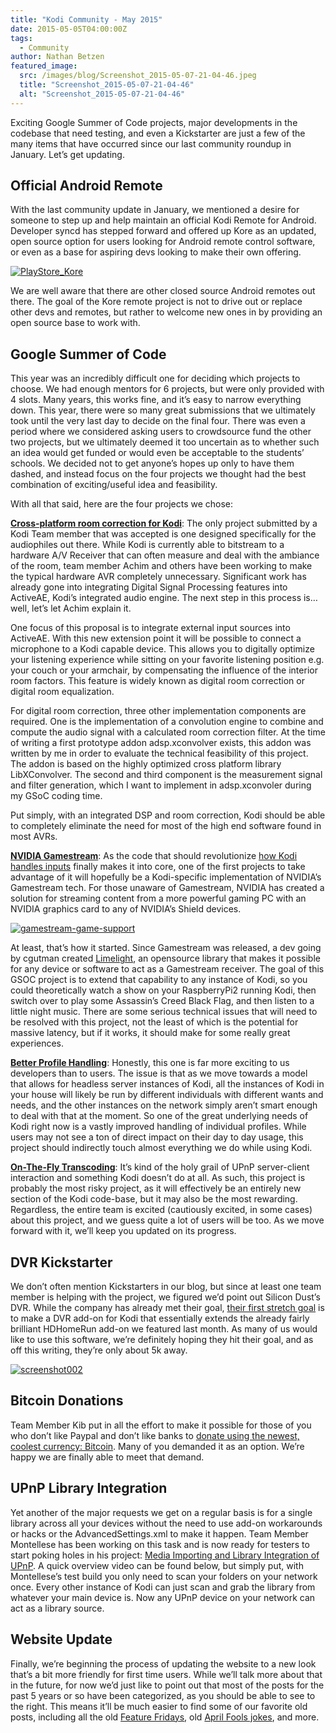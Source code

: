 ```yaml
---
title: "Kodi Community - May 2015"
date: 2015-05-05T04:00:00Z
tags:
  - Community
author: Nathan Betzen
featured_image:
  src: /images/blog/Screenshot_2015-05-07-21-04-46.jpeg
  title: "Screenshot_2015-05-07-21-04-46"
  alt: "Screenshot_2015-05-07-21-04-46"
---
```


Exciting Google Summer of Code projects, major developments in the codebase that need testing, and even a Kickstarter are just a few of the many items that have occurred since our last community roundup in January. Let’s get updating.

## Official Android Remote

With the last community update in January, we mentioned a desire for someone to step up and help maintain an official Kodi Remote for Android. Developer syncd has stepped forward and offered up Kore as an updated, open source option for users looking for Android remote control software, or even as a base for aspiring devs looking to make their own offering.

[![PlayStore_Kore](/images/blog/PlayStore_Kore.jpeg)](https://play.google.com/store/apps/details?id=org.xbmc.kore)

We are well aware that there are other closed source Android remotes out there. The goal of the Kore remote project is not to drive out or replace other devs and remotes, but rather to welcome new ones in by providing an open source base to work with.

## Google Summer of Code

This year was an incredibly difficult one for deciding which projects to choose. We had enough mentors for 6 projects, but were only provided with 4 slots. Many years, this works fine, and it’s easy to narrow everything down. This year, there were so many great submissions that we ultimately took until the very last day to decide on the final four. There was even a period where we considered asking users to crowdsource fund the other two projects, but we ultimately deemed it too uncertain as to whether such an idea would get funded or would even be acceptable to the students’ schools. We decided not to get anyone’s hopes up only to have them dashed, and instead focus on the four projects we thought had the best combination of exciting/useful idea and feasibility.

With all that said, here are the four projects we chose:

[**Cross-platform room correction for Kodi**](https://forum.kodi.tv/showthread.php?tid=219069): The only project submitted by a Kodi Team member that was accepted is one designed specifically for the audiophiles out there. While Kodi is currently able to bitstream to a hardware A/V Receiver that can often measure and deal with the ambiance of the room, team member Achim and others have been working to make the typical hardware AVR completely unnecessary. Significant work has already gone into integrating Digital Signal Processing features into ActiveAE, Kodi’s integrated audio engine. The next step in this process is… well, let’s let Achim explain it.

One focus of this proposal is to integrate external input sources into ActiveAE. With this new extension point it will be possible to connect a microphone to a Kodi capable device. This allows you to digitally optimize your listening experience while sitting on your favorite listening position e.g. your couch or your armchair, by compensating the influence of the interior room factors. This feature is widely known as digital room correction or digital room equalization.

For digital room correction, three other implementation components are required. One is the implementation of a convolution engine to combine and compute the audio signal with a calculated room correction filter. At the time of writing a first prototype addon adsp.xconvolver exists, this addon was written by me in order to evaluate the technical feasibility of this project. The addon is based on the highly optimized cross platform library LibXConvolver. The second and third component is the measurement signal and filter generation, which I want to implement in adsp.xconvoler during my GSoC coding time.

Put simply, with an integrated DSP and room correction, Kodi should be able to completely eliminate the need for most of the high end software found in most AVRs.

[**NVIDIA Gamestream**](https://forum.kodi.tv/showthread.php?tid=220965): As the code that should revolutionize [how Kodi handles inputs](https://forum.kodi.tv/showthread.php?tid=211138) finally makes it into core, one of the first projects to take advantage of it will hopefully be a Kodi-specific implementation of NVIDIA’s Gamestream tech. For those unaware of Gamestream, NVIDIA has created a solution for streaming content from a more powerful gaming PC with an NVIDIA graphics card to any of NVIDIA’s Shield devices.

[![gamestream-game-support](/images/blog/gamestream-game-support-800x446.jpeg)](/images/blog/gamestream-game-support.jpeg)

At least, that’s how it started. Since Gamestream was released, a dev going by cgutman created [Limelight](https://github.com/moonlight-stream/moonlight-pc/releases), an opensource library that makes it possible for any device or software to act as a Gamestream receiver. The goal of this GSOC project is to extend that capability to any instance of Kodi, so you could theoretically watch a show on your RaspberryPi2 running Kodi, then switch over to play some Assassin’s Creed Black Flag, and then listen to a little night music. There are some serious technical issues that will need to be resolved with this project, not the least of which is the potential for massive latency, but if it works, it should make for some really great experiences.

[**Better Profile Handling**](https://forum.kodi.tv/showthread.php?tid=222006): Honestly, this one is far more exciting to us developers than to users. The issue is that as we move towards a model that allows for headless server instances of Kodi, all the instances of Kodi in your house will likely be run by different individuals with different wants and needs, and the other instances on the network simply aren’t smart enough to deal with that at the moment. So one of the great underlying needs of Kodi right now is a vastly improved handling of individual profiles. While users may not see a ton of direct impact on their day to day usage, this project should indirectly touch almost everything we do while using Kodi.

[**On-The-Fly Transcoding**](https://forum.kodi.tv/showthread.php?tid=221503): It’s kind of the holy grail of UPnP server-client interaction and something Kodi doesn’t do at all. As such, this project is probably the most risky project, as it will effectively be an entirely new section of the Kodi code-base, but it may also be the most rewarding. Regardless, the entire team is excited (cautiously excited, in some cases) about this project, and we guess quite a lot of users will be too. As we move forward with it, we’ll keep you updated on its progress.

## DVR Kickstarter

We don’t often mention Kickstarters in our blog, but since at least one team member is helping with the project, we figured we’d point out Silicon Dust’s DVR. While the company has already met their goal, [their first stretch goal](https://www.kickstarter.com/projects/1275320038/hdhomerun-dvr-the-dvr-re-imagined/posts/1213051) is to make a DVR add-on for Kodi that essentially extends the already fairly brilliant HDHomeRun add-on we featured last month. As many of us would like to use this software, we’re definitely hoping they hit their goal, and as off this writing, they’re only about 5k away.

[![screenshot002](/images/blog/screenshot0021-800x451.jpeg)](/images/blog/screenshot0021.jpeg)

## Bitcoin Donations

Team Member Kib put in all the effort to make it possible for those of you who don’t like Paypal and don’t like banks to [donate using the newest, coolest currency: Bitcoin](/contribute/donate-bitcoin). Many of you demanded it as an option. We’re happy we are finally able to meet that demand.

## UPnP Library Integration

Yet another of the major requests we get on a regular basis is for a single library across all your devices without the need to use add-on workarounds or hacks or the AdvancedSettings.xml to make it happen. Team Member Montellese has been working on this task and is now ready for testers to start poking holes in his project: [Media Importing and Library Integration of UPnP](https://forum.kodi.tv/showthread.php?tid=224794). A quick overview video can be found below, but simply put, with Montellese’s test build you only need to scan your folders on your network once. Every other instance of Kodi can just scan and grab the library from whatever your main device is. Now any UPnP device on your network can act as a library source.

## Website Update

Finally, we’re beginning the process of updating the website to a new look that’s a bit more friendly for first time users. While we’ll talk more about that in the future, for now we’d just like to point out that most of the posts for the past 5 years or so have been categorized, as you should be able to see to the right. This means it’ll be much easier to find some of our favorite old posts, including all the old [Feature Fridays](/category/feature-friday), old [April Fools jokes](/category/april-fools-2), and more.
